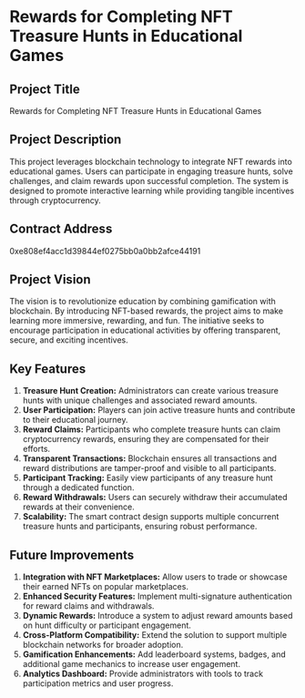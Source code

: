 # Rewards for Completing NFT Treasure Hunts in Educational Games

## Project Title
Rewards for Completing NFT Treasure Hunts in Educational Games

## Project Description
This project leverages blockchain technology to integrate NFT rewards into educational games. Users can participate in engaging treasure hunts, solve challenges, and claim rewards upon successful completion. The system is designed to promote interactive learning while providing tangible incentives through cryptocurrency.

## Contract Address
0xe808ef4acc1d39844ef0275bb0a0bb2afce44191

## Project Vision
The vision is to revolutionize education by combining gamification with blockchain. By introducing NFT-based rewards, the project aims to make learning more immersive, rewarding, and fun. The initiative seeks to encourage participation in educational activities by offering transparent, secure, and exciting incentives.

## Key Features
1. **Treasure Hunt Creation:** Administrators can create various treasure hunts with unique challenges and associated reward amounts.
2. **User Participation:** Players can join active treasure hunts and contribute to their educational journey.
3. **Reward Claims:** Participants who complete treasure hunts can claim cryptocurrency rewards, ensuring they are compensated for their efforts.
4. **Transparent Transactions:** Blockchain ensures all transactions and reward distributions are tamper-proof and visible to all participants.
5. **Participant Tracking:** Easily view participants of any treasure hunt through a dedicated function.
6. **Reward Withdrawals:** Users can securely withdraw their accumulated rewards at their convenience.
7. **Scalability:** The smart contract design supports multiple concurrent treasure hunts and participants, ensuring robust performance.

## Future Improvements
1. **Integration with NFT Marketplaces:** Allow users to trade or showcase their earned NFTs on popular marketplaces.
2. **Enhanced Security Features:** Implement multi-signature authentication for reward claims and withdrawals.
3. **Dynamic Rewards:** Introduce a system to adjust reward amounts based on hunt difficulty or participant engagement.
4. **Cross-Platform Compatibility:** Extend the solution to support multiple blockchain networks for broader adoption.
5. **Gamification Enhancements:** Add leaderboard systems, badges, and additional game mechanics to increase user engagement.
6. **Analytics Dashboard:** Provide administrators with tools to track participation metrics and user progress.

 


